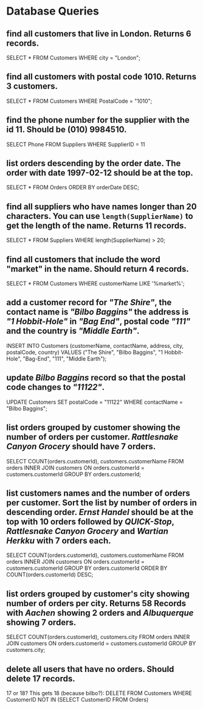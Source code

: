 # Database Queries

## find all customers that live in London. Returns 6 records.
SELECT * FROM Customers WHERE city = "London";
## find all customers with postal code 1010. Returns 3 customers.
SELECT * FROM Customers WHERE PostalCode = "1010";
## find the phone number for the supplier with the id 11. Should be (010) 9984510.
SELECT Phone FROM Suppliers WHERE SupplierID = 11
## list orders descending by the order date. The order with date 1997-02-12 should be at the top.
SELECT * FROM Orders ORDER BY orderDate DESC;
## find all suppliers who have names longer than 20 characters. You can use `length(SupplierName)` to get the length of the name. Returns 11 records.
SELECT * FROM Suppliers WHERE length(SupplierName) > 20;
## find all customers that include the word "market" in the name. Should return 4 records.
SELECT * FROM Customers WHERE customerName LIKE '%market%';
## add a customer record for _"The Shire"_, the contact name is _"Bilbo Baggins"_ the address is _"1 Hobbit-Hole"_ in _"Bag End"_, postal code _"111"_ and the country is _"Middle Earth"_.
INSERT INTO Customers (customerName, contactName, address, city, postalCode, country) VALUES ("The Shire", "Bilbo Baggins", "1 Hobbit-Hole", "Bag-End", "111", "Middle Earth");
## update _Bilbo Baggins_ record so that the postal code changes to _"11122"_.
UPDATE Customers SET postalCode = "11122" WHERE contactName = "Bilbo Baggins";
## list orders grouped by customer showing the number of orders per customer. _Rattlesnake Canyon Grocery_ should have 7 orders.
SELECT COUNT(orders.customerId), customers.customerName
FROM orders
INNER JOIN customers ON orders.customerId = customers.customerId
GROUP BY orders.customerId;
## list customers names and the number of orders per customer. Sort the list by number of orders in descending order. _Ernst Handel_ should be at the top with 10 orders followed by _QUICK-Stop_, _Rattlesnake Canyon Grocery_ and _Wartian Herkku_ with 7 orders each.
SELECT COUNT(orders.customerId), customers.customerName
FROM orders
INNER JOIN customers ON orders.customerId = customers.customerId
GROUP BY orders.customerId
ORDER BY COUNT(orders.customerId) DESC;
## list orders grouped by customer's city showing number of orders per city. Returns 58 Records with _Aachen_ showing 2 orders and _Albuquerque_ showing 7 orders.
SELECT COUNT(orders.customerId), customers.city
FROM orders
INNER JOIN customers ON orders.customerId = customers.customerId
GROUP BY customers.city;
## delete all users that have no orders. Should delete 17 records.
17 or 18? This gets 18 (because bilbo?):
DELETE FROM Customers
WHERE CustomerID NOT IN (SELECT CustomerID FROM Orders)
